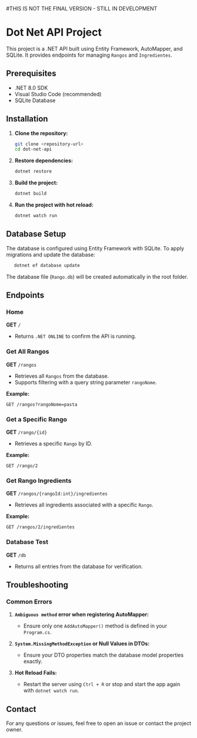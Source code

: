 #THIS IS NOT THE FINAL VERSION - STILL IN DEVELOPMENT

# Dot Net API Project

This project is a .NET API built using Entity Framework, AutoMapper, and SQLite. It provides endpoints for managing `Rangos` and `Ingredientes`.

## Prerequisites

- .NET 8.0 SDK
- Visual Studio Code (recommended)
- SQLite Database

## Installation

1. **Clone the repository:**
   ```bash
   git clone <repository-url>
   cd dot-net-api
   ```

2. **Restore dependencies:**
   ```bash
   dotnet restore
   ```

3. **Build the project:**
   ```bash
   dotnet build
   ```

4. **Run the project with hot reload:**
   ```bash
   dotnet watch run
   ```

## Database Setup

The database is configured using Entity Framework with SQLite. To apply migrations and update the database:

```bash
   dotnet ef database update
```

The database file (`Rango.db`) will be created automatically in the root folder.

## Endpoints

### Home
**GET** `/`
- Returns `.NET ONLINE` to confirm the API is running.

### Get All Rangos
**GET** `/rangos`
- Retrieves all `Rangos` from the database.
- Supports filtering with a query string parameter `rangoNome`.

**Example:**
```
GET /rangos?rangoNome=pasta
```

### Get a Specific Rango
**GET** `/rango/{id}`
- Retrieves a specific `Rango` by ID.

**Example:**
```
GET /rango/2
```

### Get Rango Ingredients
**GET** `/rangos/{rangoId:int}/ingredientes`
- Retrieves all ingredients associated with a specific `Rango`.

**Example:**
```
GET /rangos/2/ingredientes
```

### Database Test
**GET** `/db`
- Returns all entries from the database for verification.

## Troubleshooting

### Common Errors
1. **`Ambiguous method` error when registering AutoMapper:**
   - Ensure only one `AddAutoMapper()` method is defined in your `Program.cs`.

2. **`System.MissingMethodException` or Null Values in DTOs:**
   - Ensure your DTO properties match the database model properties exactly.

3. **Hot Reload Fails:**
   - Restart the server using `Ctrl + R` or stop and start the app again with `dotnet watch run`.


## Contact
For any questions or issues, feel free to open an issue or contact the project owner.

